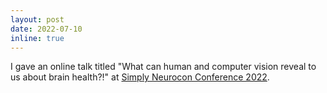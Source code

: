 ```yaml
---
layout: post
date: 2022-07-10
inline: true
---
```


I gave an online talk titled "What can human and computer vision reveal to us about brain health?!" at <a href='https://www.simplyneuroscience.org/simplyneurocon2022'>Simply Neurocon Conference 2022</a>.
